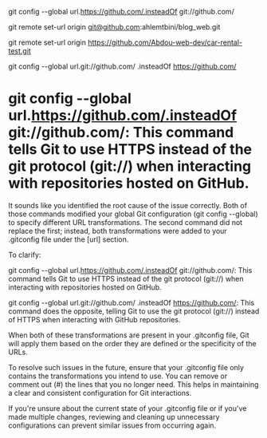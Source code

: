 git config --global url.https://github.com/.insteadOf git://github.com/

git remote set-url origin git@github.com:ahlemtbini/blog_web.git

git remote set-url origin https://github.com/Abdou-web-dev/car-rental-test.git

git config --global url.git://github.com/ .insteadOf https://github.com/


# git config --global url.https://github.com/.insteadOf git://github.com/: This command tells Git to use HTTPS instead of the git protocol (git://) when interacting with repositories hosted on GitHub.

It sounds like you identified the root cause of the issue correctly. Both of those commands modified your global Git configuration (git config --global) to specify different URL transformations. The second command did not replace the first; instead, both transformations were added to your .gitconfig file under the [url] section.

To clarify:

git config --global url.https://github.com/.insteadOf git://github.com/: This command tells Git to use HTTPS instead of the git protocol (git://) when interacting with repositories hosted on GitHub.

git config --global url.git://github.com/ .insteadOf https://github.com/: This command does the opposite, telling Git to use the git protocol (git://) instead of HTTPS when interacting with GitHub repositories.

When both of these transformations are present in your .gitconfig file, Git will apply them based on the order they are defined or the specificity of the URLs.

To resolve such issues in the future, ensure that your .gitconfig file only contains the transformations you intend to use. You can remove or comment out (#) the lines that you no longer need. This helps in maintaining a clear and consistent configuration for Git interactions.

If you're unsure about the current state of your .gitconfig file or if you've made multiple changes, reviewing and cleaning up unnecessary configurations can prevent similar issues from occurring again.